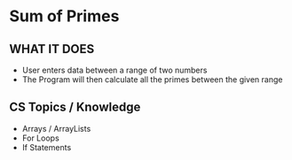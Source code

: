 # Sum of Primes

## WHAT IT DOES
- User enters data between a range of two numbers
- The Program will then calculate all the primes between the given range


## CS Topics / Knowledge
- Arrays / ArrayLists
- For Loops
- If Statements
